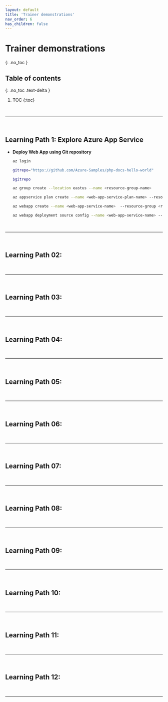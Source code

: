 ```yaml
---
layout: default
title: 'Trainer demonstrations'
nav_order: 6
has_children: false
---
```


# Trainer demonstrations
{: .no_toc }


## Table of contents
{: .no_toc .text-delta }

1. TOC
{:toc}

<br/>

---

<br/>

## Learning Path 1: Explore Azure App Service

<!-- Demonstrations -->

- **Deploy Web App using Git repository**

    ```bash
    az login
    
    gitrepo="https://github.com/Azure-Samples/php-docs-hello-world"
    
    $gitrepo
    
    az group create --location eastus --name <resource-group-name>
    
    az appservice plan create --name <web-app-service-plan-name> --resource-group <resource-group-name> --sku FREE
    
    az webapp create --name <web-app-service-name>  --resource-group <resource-group-name> --plan <web-app-service-plan-name> 
    
    az webapp deployment source config --name <web-app-service-name> --resource-group <resource-group-name> --repo-url $gitrepo --branch master --manual-integration
    ```

<br/>

---

<br/>


## Learning Path 02: 

<!-- Demonstrations -->


<br/>

---

<br/>


## Learning Path 03: 

<!-- Demonstrations -->


<br/>

---

<br/>

## Learning Path 04:


<!-- Demonstrations -->


<br/>

---

<br/>

## Learning Path 05: 

<!-- Demonstrations -->

<br/>

---

<br/>


## Learning Path 06: 

<!-- Demonstrations -->


<br/>

---

<br/>


## Learning Path 07: 

<!-- Demonstrations -->



<br/>

---

<br/>

## Learning Path 08:


<!-- Demonstrations -->


<br/>

---

<br/>



## Learning Path 09: 


<!-- Demonstrations -->


<br/>

---

<br/>



## Learning Path 10: 


<!-- Demonstrations -->


<br/>

---

<br/>



## Learning Path 11: 


<!-- Demonstrations -->


<br/>

---

<br/>


## Learning Path 12: 


<!-- Demonstrations -->


<br/>

---

<br/>
